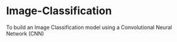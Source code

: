 # Image-Classification
To build an Image Classification model using a Convolutional Neural Network (CNN)
